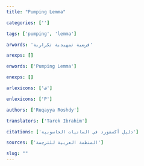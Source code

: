 ```yaml
---
title: "Pumping Lemma"

categories: ['']

tags: ['pumping', 'lemma']

arwords: 'فرضية تمهيدية تكرارية'

arexps: []

enwords: ['Pumping Lemma']

enexps: []

arlexicons: ['ف']

enlexicons: ['P']

authors: ['Ruqayya Roshdy']

translators: ['Tarek Ibrahim']

citations: ['دليل أكسفورد في السانيات الحاسوبية']

sources: ['المنظمة العربية للترجمة']

slug: ""
---
```

